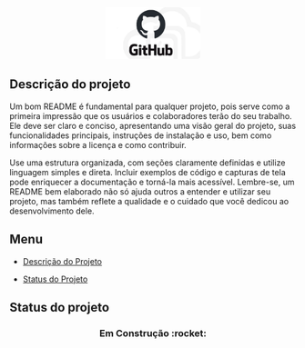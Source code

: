 <!-- ![logo-github](logogit.jpg) -->

<p width="100%" align="center">
    <img src="./img/logogit.png" width="33%">
</p>

<!-- # Titulo MarkDown
## Titulo um pouco menor
###### Titulo MarkDown com menor fonte -->

<!-- <h1>Titulo HTML</h1>
<h6>Titulo HTML com menor fonte</h6> -->

<p id="descricaoProjeto"></p>
<p id="statusProjeto"></p>

## Descrição do projeto

<p  align="left">
Um bom README é fundamental para qualquer projeto, pois serve como a primeira impressão que os usuários e colaboradores terão do seu trabalho. Ele deve ser claro e conciso, apresentando uma visão geral do projeto, suas funcionalidades principais, instruções de instalação e uso, bem como informações sobre a licença e como contribuir.
</p>

<p align="left">
Use uma estrutura organizada, com seções claramente definidas e utilize linguagem simples e direta. Incluir exemplos de código e capturas de tela pode enriquecer a documentação e torná-la mais acessível. Lembre-se, um README bem elaborado não só ajuda outros a entender e utilizar seu projeto, mas também reflete a qualidade e o cuidado que você dedicou ao desenvolvimento dele.
</p>

## Menu

<ul>
<li><a href="#descrição-do-projeto">Descrição do Projeto</a></li>
</ul>

<ul>
<li><a href="#status-do-projeto">Status do Projeto</a></li>
</ul>

## Status do projeto


<h3 align="center">
Em Construção :rocket:
</h3>